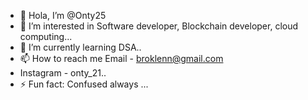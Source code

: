 - 👋 Hola, I’m @Onty25
- 👀 I’m interested in Software developer, Blockchain developer, cloud computing...
- 🌱 I’m currently learning DSA..
- 📫 How to reach me Email - broklenn@gmail.com
- Instagram - onty_21..
- ⚡ Fun fact: Confused always ...

<!---
Onty25/Onty25 is a ✨ special ✨ repository because its `README.md` (this file) appears on your GitHub profile.
You can click the Preview link to take a look at your changes.
--->
